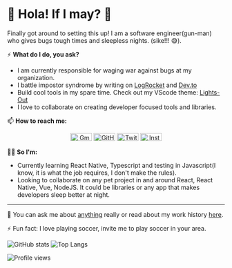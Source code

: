 # 👋 Hola! If I may? 👋
Finally got around to setting this up! I am a software engineer(gun-man) who gives bugs tough times and sleepless nights. (sike!!! :sweat_smile:).

⚡️ **What do I do, you ask?** 
- I am currently responsible for waging war against bugs at my organization.
- I battle impostor syndrome by writing on [LogRocket](https://blog.logrocket.com/author/nedyudombat/) and [Dev.to](https://dev.to/nedyudombat)
- Build cool tools in my spare time. Check out my VScode theme: [Lights-Out](https://marketplace.visualstudio.com/items?itemName=nedy.lights-out)
- I love to collaborate on creating developer focused tools and libraries.


📫 **How to reach me:**
<p align="center">
	<a href="mailto:nedyudombat@gmail.com"><img src="https://cdn.jsdelivr.net/npm/simple-icons@3.0.1/icons/gmail.svg" alt="Gmail" width="50" height="18"/></a>
	<a href="https://github.com/nedyudombat"><img src="https://cdn.jsdelivr.net/npm/simple-icons@3.0.1/icons/github.svg" alt="GitHub" width="50" height="18"/></a>
	<a href="https://twitter.com/nedyudombat"><img src="https://cdn.jsdelivr.net/npm/simple-icons@3.0.1/icons/twitter.svg" alt="Twitter" width="50" height="18"/></a>
	<a href="https://www.instagram.com/n.ed.y/"><img src="https://cdn.jsdelivr.net/npm/simple-icons@3.0.1/icons/instagram.svg" alt="Instagram" width="50" height="18"/></a>
</p>  

👨‍💻 **So I'm:**
  - Currently learning React Native, Typescript and testing in Javascript(I know, it is what the job requires, I don't make the rules).
  - Looking to collaborate on any pet project in and around React, React Native, Vue, NodeJS. It could be libraries or any app that makes developers sleep better at night.


---
💬 You can ask me about [anything](https://curiouscat.qa/Nedy) really or read about my work history [here](https://www.notion.so/Edidiong-Nedy-Udombat-39ac6864fcd84a298e79e198590a4c19).

⚡ Fun fact: I love playing soccer, invite me to play soccer in your area.

![GitHub stats](https://github-readme-stats.vercel.app/api?username=nedyudombat&show_icons=true&count_private=true&theme=dark&hide_title=true&hide_border=true&line_height=20&text_color=fff&icon_color=fff&bg_color=0,000,000,222,999)
![Top Langs](https://github-readme-stats.vercel.app/api/top-langs/?username=nedyudombat&langs_count=10&layout=compact&theme=dark&hide_title=true&hide_border=true&line_height=18&text_color=fff&icon_color=fff&bg_color=0,000,000,222,999)

![Profile views](https://gpvc.arturio.dev/nedyudombat)
